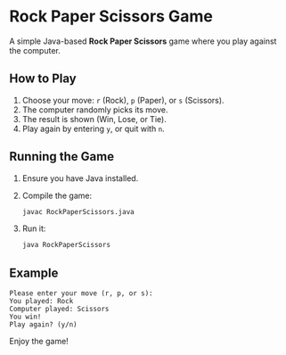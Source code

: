 # Rock Paper Scissors Game

A simple Java-based **Rock Paper Scissors** game where you play against the computer.

## How to Play

1. Choose your move: `r` (Rock), `p` (Paper), or `s` (Scissors).
2. The computer randomly picks its move.
3. The result is shown (Win, Lose, or Tie).
4. Play again by entering `y`, or quit with `n`.

## Running the Game

1. Ensure you have Java installed.
2. Compile the game:

   ```bash
   javac RockPaperScissors.java
   ```

3. Run it:

   ```bash
   java RockPaperScissors
   ```

## Example

```plaintext
Please enter your move (r, p, or s):
You played: Rock
Computer played: Scissors
You win!
Play again? (y/n)
```

Enjoy the game!